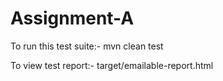 # Assignment-A

To run this test suite:-
mvn clean test

To view test report:-
target/emailable-report.html